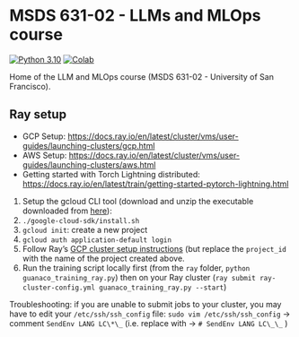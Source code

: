 # MSDS 631-02 - LLMs and MLOps course

[![Python 3.10](https://img.shields.io/badge/python-3.10-blue.svg)](https://www.python.org/downloads/release/python-31011/)
[![Colab](https://colab.research.google.com/assets/colab-badge.svg)](https://colab.research.google.com/github/nkthiebaut/guanaco)

Home of the LLM and MLOps course (MSDS 631-02 - University of San Francisco).

## Ray setup

- GCP Setup: https://docs.ray.io/en/latest/cluster/vms/user-guides/launching-clusters/gcp.html
- AWS Setup: https://docs.ray.io/en/latest/cluster/vms/user-guides/launching-clusters/aws.html
- Getting started with Torch Lightning distributed: https://docs.ray.io/en/latest/train/getting-started-pytorch-lightning.html

1. Setup the gcloud CLI tool (download and unzip the executable downloaded from [here](https://cloud.google.com/sdk/docs/install-sdk)):
2. `./google-cloud-sdk/install.sh`
3. `gcloud init`: create a new project
4. `gcloud auth application-default login`
5. Follow Ray’s [GCP cluster setup instructions](https://docs.ray.io/en/latest/cluster/vms/user-guides/launching-clusters/gcp.html) (but replace the `project_id` with the name of the project created above.
6. Run the training script locally first (from the `ray` folder, `python guanaco_training_ray.py`) then on your Ray cluster (`ray submit ray-cluster-config.yml guanaco_training_ray.py --start`)

Troubleshooting: if you are unable to submit jobs to your cluster, you may have to edit your `/etc/ssh/ssh_config` file: `sudo vim /etc/ssh/ssh_config` → comment `SendEnv LANG LC\*\_` (i.e. replace with → `# SendEnv LANG LC\_\_` )
